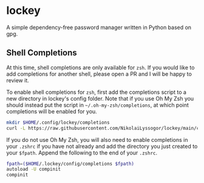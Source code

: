 # lockey
A simple dependency-free password manager written in Python based on gpg.

## Shell Completions
At this time, shell completions are only available for `zsh`. If you would like to add completions for another shell, please open a PR and I will be happy to review it.

To enable shell completions for `zsh`, first add the completions script to a new directory in lockey's config folder. Note that if you use Oh My Zsh you should instead put the script in `~/.oh-my-zsh/completions`, at which point completions will be enabled for you.

```bash
mkdir $HOME/.config/lockey/completions
curl -L https://raw.githubusercontent.com/NikolaiLyssogor/lockey/main/completions/_lockey > $HOME/.config/lockey/completions/_lockey
```

If you do not use Oh My Zsh, you will also need to enable completions in your `.zshrc` if you have not already and add the directory you just created to your `$fpath`. Append the following to the end of your `.zshrc`. 

```bash
fpath=($HOME/.lockey/config/completions $fpath)
autoload -U compinit
compinit
```
